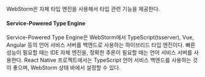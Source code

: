 WebStorm은 자체 타입 엔진을 사용해서 타입 관련 기능을 제공한다.

#### Service-Powered Type Engine
Service-Powered Type Engine은 WebStorm에서 TypeScript(tsserver), Vue, Angular 등의 언어 서비스 서버를 백엔드로 사용하는 하이브리드 타입 엔진이다. 빠른 성능이 필요할 때는 IDE 자체 엔진을, 정확한 추론이 필요할 때는 언어 서비스 서버를 사용한다. React Native 프로젝트에서는 TypeScript 언어 서비스 백엔드를 사용하는 것이 좋으며, WebStorm 상태 바에서 설정할 수 있다.